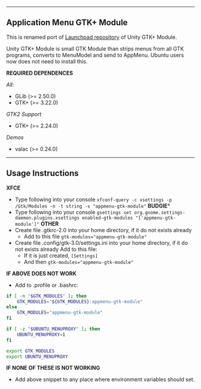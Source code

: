 
---
Application Menu GTK+ Module
---

This is renamed port of [Launchpad repository](https://launchpad.net/unity-gtk-module) of Unity GTK+ Module.

Unity GTK+ Module is small GTK Module than strips menus from all GTK programs, converts to MenuModel and send to AppMenu.
Ubuntu users now does not need to install this.

**REQUIRED DEPENDENCES**

*All:*
 * GLib (>= 2.50.0)
 * GTK+ (>= 3.22.0)

*GTK2 Support*
 * GTK+ (>= 2.24.0)

*Demos*
 * valac (>= 0.24.0)
 
---
Usage Instructions
---
**XFCE**
- Type following into your console
`xfconf-query -c xsettings -p /Gtk/Modules -n -t string -s "appmenu-gtk-module"`
**BUDGIE***
- Type following into your console
`gsettings set org.gnome.settings-daemon.plugins.xsettings enabled-gtk-modules "['appmenu-gtk-module']"`
**OTHER**
- Create file .gtkrc-2.0 into your home directory, if it do not exists already
    - Add to this file `gtk-modules="appmenu-gtk-module"`
- Create file .config/gtk-3.0/settings.ini into your home directory, if it do not exists already
Add to this file:
    - If it is just created, `[Settings]`
    - And then ``gtk-modules="appmenu-gtk-module"``

**IF ABOVE DOES NOT WORK**
* Add to .profile or .bashrc:
```sh
if [ -n "$GTK_MODULES" ]; then
    GTK_MODULES="${GTK_MODULES}:appmenu-gtk-module"
else
    GTK_MODULES="appmenu-gtk-module"
fi

if [ -z "$UBUNTU_MENUPROXY" ]; then
    UBUNTU_MENUPROXY=1
fi

export GTK_MODULES
export UBUNTU_MENUPROXY
```

**IF NONE OF THESE IS NOT WORKING**
* Add above snippet to any place where environment variables should set.
